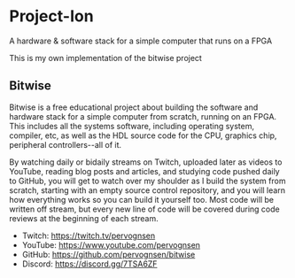 # Project-Ion
A hardware &amp; software stack for a simple computer that runs on a FPGA

This is my own implementation of the bitwise project

## Bitwise
Bitwise is a free educational project about building the software and hardware stack for a simple computer from scratch, running on an FPGA. This includes all the systems software, including operating system, compiler, etc, as well as the HDL source code for the CPU, graphics chip, peripheral controllers--all of it.

By watching daily or bidaily streams on Twitch, uploaded later as videos to YouTube, reading blog posts and articles, and studying code pushed daily to GitHub, you will get to watch over my shoulder as I build the system from scratch, starting with an empty source control repository, and you will learn how everything works so you can build it yourself too. Most code will be written off stream, but every new line of code will be covered during code reviews at the beginning of each stream.

* Twitch: https://twitch.tv/pervognsen
* YouTube: https://www.youtube.com/pervognsen
* GitHub: https://github.com/pervognsen/bitwise
* Discord: https://discord.gg/7TSA6ZF

